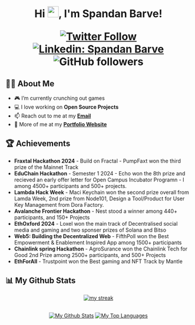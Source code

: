 
<h1 align="center">Hi <img src="https://raw.githubusercontent.com/MartinHeinz/MartinHeinz/master/wave.gif" width="30px" height="30px">, I'm Spandan Barve!

[![Twitter Follow](https://img.shields.io/badge/follow-%40marsian83-1DA1F2?logo=twitter&style=social)](https://twitter.com/marsian83)
[![Linkedin: Spandan Barve](https://img.shields.io/badge/-Spandan-blue?style=flat-square&logo=Linkedin&logoColor=white&link=https://www.linkedin.com/in/marsian83/)](https://www.linkedin.com/in/marsian83/)
![GitHub followers](https://img.shields.io/github/followers/marsian83?label=Follow&style=social)


 ## 🙋‍♂️ About Me
- 🎮 I’m currently crunching out games
- 💻 I love working on **Open Source Projects**
- 📫 Reach out to me at my **<a href="mailto:contact@marsian.dev">Email</a>**
- 🧑 More of me at my **[Portfolio Website](marsian.dev)**

## 🏆 Achievements

- **Fraxtal Hackathon 2024** - Build on Fractal - PumpFaxt won the third prize of the Mainnet Track
- **EduChain Hackathon** - Semester 1 2024 - Echo won the 8th prize and recieved an early offer letter for Open Campus Incubator Programn - I among 4500+ participants and 500+ projects.
- **Lambda Hack Week** - Maci Keychain won the second prize overall from Lamda Week, 2nd prize from Node101, Design a Tool/Product for User Key Management from Dora Factory.
- **Avalanche Frontier Hackathon** - Nest stood a winner among 440+ participants, and 150+ Projects
- **EthOxford 2024** - Loxel won the main track of Decentralised social media and gaming and two sponser prizes of Solana and Bitso
- **Web5: Building the Decentralized Web** - FifthPoll won the Best Empowerment & Enablement Inspired App among 1500+ participants
- **Chainlink spring Hackathon** - AgroSurance won the Chainlink Tech for Good 2nd Prize among 2500+ participants, and 500+ Projects
- **EthForAll** - Trustpoint won the Best gaming and NFT Track by Mantle
 

## 📊 My Github Stats
 
<p align="center">
    <a href="https://github.com/marsian83/github-readme-streak-stats">
        <img title="🔥 Get streak stats for your profile at git.io/streak-stats" alt="my streak" src="https://github-readme-streak-stats.herokuapp.com/?user=marsian83&theme=black-ice&hide_border=true&stroke=0000&background=060A0CD0"/>
    </a>
</p>
 
<div align="center">


  <br/>
    <a href="https://github.com/marsian83/github-readme-stats"><img alt="My Github Stats" src="https://github-readme-stats.vercel.app/api?username=marsian83&show_icons=true&count_private=true&theme=react&hide_border=true&bg_color=0D1117" /></a>
  <a href="https://github.com/marsian83/github-readme-stats"><img alt="My Top Languages" src="https://github-readme-stats.vercel.app/api/top-langs/?username=marsian83&langs_count=8&count_private=true&layout=compact&theme=react&hide_border=true&bg_color=0D1117" /></a>

